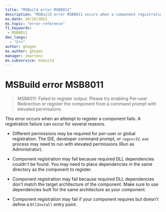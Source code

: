 ```yaml
---
title: "MSBuild error MSB8011"
description: "MSBuild error MSB8011 occurs when a component registration operation fails during the build."
ms.date: 10/29/2021
ms.topic: "error-reference"
f1_keywords:
 - MSB8011
dev_langs:
  - "C++"
author: ghogen
ms.author: ghogen
manager: jmartens
ms.subservice: msbuild
---
```

# MSBuild error MSB8011

> MSB8011: Failed to register output. Please try enabling Per-user Redirection or register the component from a command prompt with elevated permissions.

This error occurs when an attempt to register a component fails. A registration failure can occur for several reasons. 

- Different permissions may be required for per-user or global registration. The IDE, developer command prompt, or *`regsvr32.exe`* process may need to run with elevated permissions (Run as Administrator). 

- Component registration may fail because required DLL dependencies couldn't be found. You may need to place dependencies in the same directory as the component to register.

- Component registration may fail because required DLL dependencies don't match the target architecture of the component. Make sure to use dependencies built for the same architecture as your component.

- Component registration may fail if your component requires but doesn't define a `DllInstall` entry point. 
